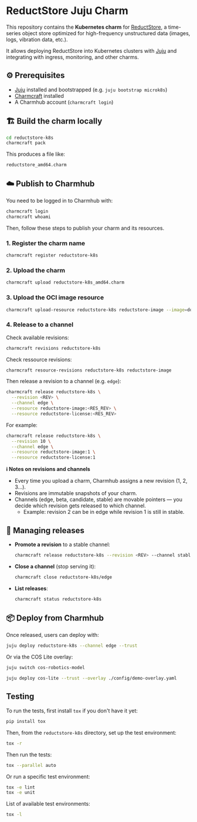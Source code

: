 # ReductStore Juju Charm

This repository contains the **Kubernetes charm** for [ReductStore](https://www.reduct.store), a time-series object store optimized for high-frequency unstructured data (images, logs, vibration data, etc.).

It allows deploying ReductStore into Kubernetes clusters with [Juju](https://juju.is) and integrating with ingress, monitoring, and other charms.

## ⚙️ Prerequisites

* [Juju](https://juju.is/docs/juju/installing) installed and bootstrapped (e.g. `juju bootstrap microk8s`)
* [Charmcraft](https://juju.is/docs/sdk/charmcraft) installed
* A Charmhub account (`charmcraft login`)


## 🏗️ Build the charm locally

```bash
cd reductstore-k8s
charmcraft pack
```

This produces a file like:

```
reductstore_amd64.charm
```

## ☁️ Publish to Charmhub

You need to be logged in to Charmhub with: 

```bash
charmcraft login
charmcraft whoami
```

Then, follow these steps to publish your charm and its resources.

### 1. Register the charm name

```bash
charmcraft register reductstore-k8s
```

### 2. Upload the charm

```bash
charmcraft upload reductstore-k8s_amd64.charm
```

### 3. Upload the OCI image resource

```bash
charmcraft upload-resource reductstore-k8s reductstore-image --image=docker://docker.io/reduct/store:latest
```

### 4. Release to a channel

Check available revisions:

```bash
charmcraft revisions reductstore-k8s
```

Check ressource revisions:

```bash
charmcraft resource-revisions reductstore-k8s reductstore-image
```

Then release a revision to a channel (e.g. `edge`):

```bash
charmcraft release reductstore-k8s \
  --revision <REV> \
  --channel edge \
  --resource reductstore-image:<RES_REV> \
  --resource reductstore-license:<RES_REV>
```

For example:

```bash
charmcraft release reductstore-k8s \
  --revision 10 \
  --channel edge \
  --resource reductstore-image:1 \
  --resource reductstore-license:1
```

**ℹ️ Notes on revisions and channels**

- Every time you upload a charm, Charmhub assigns a new revision (1, 2, 3…).
- Revisions are immutable snapshots of your charm.
- Channels (edge, beta, candidate, stable) are movable pointers — you decide which revision gets released to which channel.
  - Example: revision 2 can be in edge while revision 1 is still in stable.

## 🔄 Managing releases

* **Promote a revision** to a stable channel:

  ```bash
  charmcraft release reductstore-k8s --revision <REV> --channel stable
  ```
* **Close a channel** (stop serving it):

  ```bash
  charmcraft close reductstore-k8s/edge
  ```
* **List releases**:

  ```bash
  charmcraft status reductstore-k8s
  ```

## 📦 Deploy from Charmhub

Once released, users can deploy with:

```bash
juju deploy reductstore-k8s --channel edge --trust
```

Or via the COS Lite overlay:

```bash
juju switch cos-robotics-model

juju deploy cos-lite --trust --overlay ./config/demo-overlay.yaml
```

## Testing 

To run the tests, first install `tox` if you don't have it yet:

```bash
pip install tox
```

Then, from the `reductstore-k8s` directory, set up the test environment:

```bash
tox -r
```

Then run the tests:

```bash
tox --parallel auto
```

Or run a specific test environment:

```bash
tox -e lint
tox -e unit
```

List of available test environments:

```bash
tox -l
```
